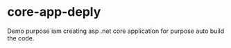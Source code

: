 # core-app-deply
Demo purpose iam creating asp .net core application for purpose auto build the code.
